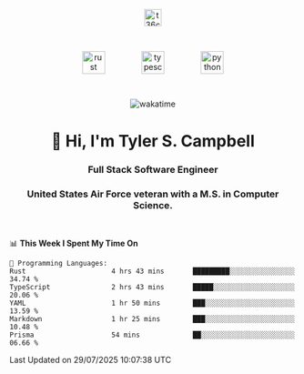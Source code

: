 <p align="center">
<a href="https://www.linkedin.com/in/t36campbell" target="blank"><img align="center" src="https://ik.imagekit.io/t36campbell/Portfolio/linkedin.png.original_m8bbGgPh6.png" alt="t36campbell" height="30" width="30" /></a>
</p>
<p align="center">
    <img src="https://rustacean.net/assets/rustacean-orig-noshadow.svg" alt="rust" width="40" height="40" style="margin: 6%;" />
    <img src="https://cdn.worldvectorlogo.com/logos/typescript.svg" alt="typescript" width="40" height="40" style="margin: 6%;" />
    <img src="https://cdn.worldvectorlogo.com/logos/python-5.svg" alt="python" width="40" height="40" style="margin: 6%;" />
</p>
<div align="center">
  
  ![wakatime](https://wakatime.com/badge/user/738aac7f-8868-4bc3-a1df-4c36703ee4b6.svg)
  
</div>

<h1 align="center">👋 Hi, I'm Tyler S. Campbell</h1>
<h3 align="center">Full Stack Software Engineer</h3>
<h3 align="center">United States Air Force veteran with a M.S. in Computer Science.</h3>
<br>

<!--START_SECTION:waka-->
📊 **This Week I Spent My Time On** 

```text
💬 Programming Languages: 
Rust                     4 hrs 43 mins       █████████░░░░░░░░░░░░░░░░   34.74 % 
TypeScript               2 hrs 43 mins       █████░░░░░░░░░░░░░░░░░░░░   20.06 % 
YAML                     1 hr 50 mins        ███░░░░░░░░░░░░░░░░░░░░░░   13.59 % 
Markdown                 1 hr 25 mins        ███░░░░░░░░░░░░░░░░░░░░░░   10.48 % 
Prisma                   54 mins             ██░░░░░░░░░░░░░░░░░░░░░░░   06.66 % 
```


 Last Updated on 29/07/2025 10:07:38 UTC
<!--END_SECTION:waka-->
